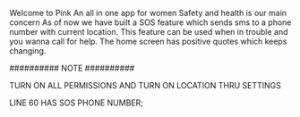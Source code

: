 Welcome to Pink
An all in one app for women
Safety and health is our main concern
As of now we have built a SOS feature which sends sms to a phone number with current location. This feature can be used when in trouble and you wanna call for help.
The home screen has positive quotes which keeps changing.

##########
NOTE
##########

TURN ON ALL PERMISSIONS AND TURN ON LOCATION THRU SETTINGS

LINE 60 HAS SOS PHONE NUMBER;


